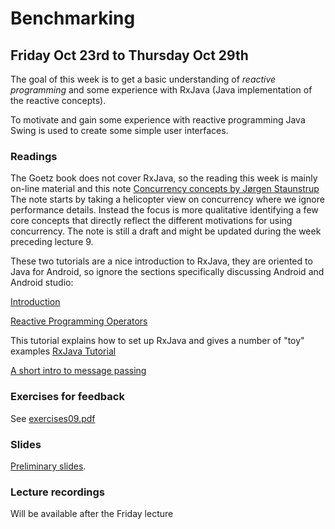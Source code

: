 # Benchmarking
## Friday Oct 23rd to Thursday Oct 29th

The goal of this week is to get a basic understanding of *reactive programming* and some experience with RxJava
(Java implementation of the reactive concepts).

To motivate and gain some experience with reactive programming Java Swing is used to create
some simple user interfaces.


### Readings
The Goetz book does not cover RxJava, so the reading  this week is mainly on-line material and this note
[Concurrency concepts by Jørgen Staunstrup](concurrency.md)
The note starts by taking a helicopter view on concurrency where we ignore performance details.
Instead the focus is more qualitative identifying a few core concepts that directly reflect
the different motivations for using concurrency. The note is still a draft and might be updated
during the week preceding lecture 9.

These two tutorials are a nice introduction to RxJava, they are oriented to Java for Android, so ignore
the sections specifically  discussing Android and Android studio:

[Introduction](https://code.tutsplus.com/tutorials/getting-started-with-rxjava-20-for-android--cms-28345 )

[Reactive Programming Operators](https://code.tutsplus.com/tutorials/reactive-programming-operators-in-rxjava-20--cms-28396?_ga=2.197046314.723429276.1502526034-1015877821.1497434847)

This tutorial explains how to set up RxJava and gives a number of "toy" examples
[RxJava Tutorial](https://www.tutorialspoint.com/rxjava/index.htm)

[A short intro to message passing](https://cs.lmu.edu/~ray/notes/messagepassing/)

### Exercises for feedback

See [exercises09.pdf](exercises09.pdf)

### Slides
[Preliminary slides](https://github.itu.dk/kasper/PCPP-Public/blob/Fall20/week09/lecture09_slides.pdf).

### Lecture recordings
Will be available after the Friday lecture
